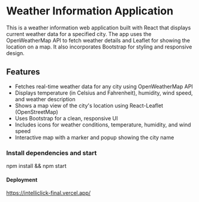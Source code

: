 # Weather Information Application

This is a weather information web application built with React that displays current weather data for a specified city. The app uses the OpenWeatherMap API to fetch weather details and Leaflet for showing the location on a map. It also incorporates Bootstrap for styling and responsive design.

## Features

- Fetches real-time weather data for any city using OpenWeatherMap API
- Displays temperature (in Celsius and Fahrenheit), humidity, wind speed, and weather description
- Shows a map view of the city's location using React-Leaflet (OpenStreetMap)
- Uses Bootstrap for a clean, responsive UI
- Includes icons for weather conditions, temperature, humidity, and wind speed
- Interactive map with a marker and popup showing the city name

### Install dependencies and start 

npm install && npm start

#### Deployment

https://intelliclick-final.vercel.app/



